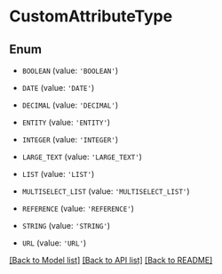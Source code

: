 # CustomAttributeType


## Enum

* `BOOLEAN` (value: `'BOOLEAN'`)

* `DATE` (value: `'DATE'`)

* `DECIMAL` (value: `'DECIMAL'`)

* `ENTITY` (value: `'ENTITY'`)

* `INTEGER` (value: `'INTEGER'`)

* `LARGE_TEXT` (value: `'LARGE_TEXT'`)

* `LIST` (value: `'LIST'`)

* `MULTISELECT_LIST` (value: `'MULTISELECT_LIST'`)

* `REFERENCE` (value: `'REFERENCE'`)

* `STRING` (value: `'STRING'`)

* `URL` (value: `'URL'`)

[[Back to Model list]](../README.md#documentation-for-models) [[Back to API list]](../README.md#documentation-for-api-endpoints) [[Back to README]](../README.md)


